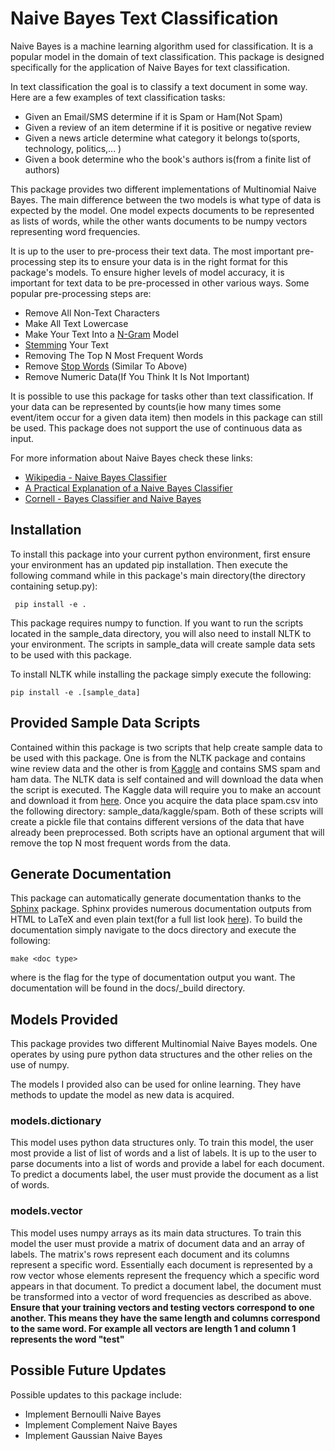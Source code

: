 # Naive Bayes Text Classification

Naive Bayes is a machine learning algorithm used for classification. It
is a popular model in the domain of text classification. This package
is designed specifically for the application of Naive Bayes for text
classification.

In text classification the goal is to classify a text document in some 
way. Here are a few examples of text classification tasks:
* Given an Email/SMS determine if it is Spam or Ham(Not Spam)
* Given a review of an item determine if it is positive or negative 
review
* Given a news article determine what category it belongs to(sports,
technology, politics,... )
* Given a book determine who the book's authors is(from a finite list of
 authors)
 
This package provides two different implementations of Multinomial
Naive Bayes. The main difference between the two models is what type
of data is expected by the model. One model expects documents to be 
represented as lists of words, while the other wants documents to be
numpy vectors representing word frequencies.

It is up to the user to pre-process their text data. The most important
pre-processing step its to ensure your data is in the right format
for this package's models. To ensure higher levels of model accuracy, it
is important for text data to be pre-processed in other various ways. 
Some popular pre-processing steps are:
* Remove All Non-Text Characters
* Make All Text Lowercase
* Make Your Text Into a [N-Gram](https://en.wikipedia.org/wiki/N-gram) 
Model
* [Stemming](https://en.wikipedia.org/wiki/Stemming) Your Text
* Removing The Top N Most Frequent Words
* Remove [Stop Words](https://en.wikipedia.org/wiki/Stop_words)
(Similar To Above)
* Remove Numeric Data(If You Think It Is Not Important)
 
It is possible to use this package for tasks other than text 
classification. If your data can be represented by counts(ie how many
times some event/item occur for a given data item) then models in this
package can still be used. This package does not support the use of 
continuous data as input.

For more information about Naive Bayes check these links:
* [Wikipedia - Naive Bayes Classifier](https://en.wikipedia.org/wiki/Naive_Bayes_classifier)
* [A Practical Explanation of a Naive Bayes Classifier](https://monkeylearn.com/blog/practical-explanation-naive-bayes-classifier/)
* [Cornell - Bayes Classifier and Naive Bayes](http://www.cs.cornell.edu/courses/cs4780/2017sp/lectures/lecturenote05.html)


## Installation
To install this package into your current python environment, first
ensure your environment has an updated pip installation. Then execute 
the following command while in this package's main directory(the
directory containing setup.py):
```
 pip install -e .
```

This package requires numpy to function. If you want to run the scripts
located in the sample_data directory, you will also need to install
NLTK to your environment. The scripts in sample_data will create sample
data sets to be used with this package.

To install NLTK while installing the package simply execute the 
following:
```
pip install -e .[sample_data]
```

## Provided Sample Data Scripts
Contained within this package is two scripts that help create sample
data to be used with this package. One is from the NLTK package and
contains wine review data and the other is from 
[Kaggle](https://www.kaggle.com/) and contains SMS spam and ham data.
The NLTK data is self contained and will download the data when the 
script is executed. The Kaggle data will require you to make an account
and download it from 
[here](https://www.kaggle.com/uciml/sms-spam-collection-dataset). Once 
you acquire the data place spam.csv into the following directory:
sample_data/kaggle/spam. Both of these scripts will create a pickle file
that contains different versions of the data that have already been
preprocessed. Both scripts have an optional argument that will remove
the top N most frequent words from the data.

## Generate Documentation
This package can automatically generate documentation thanks to the
[Sphinx](http://www.sphinx-doc.org/en/master/) package. Sphinx provides
numerous documentation outputs from HTML to LaTeX and even plain
text(for a full list look 
[here](https://www.sphinx-doc.org/en/master/man/sphinx-build.html)). To
build the documentation simply navigate to the docs directory and
execute the following:
```
make <doc type>
```

where <doc type> is the flag for the type of documentation output you
want. The documentation will be found in the docs/_build directory.

## Models Provided
This package provides two different Multinomial Naive Bayes models. One
operates by using pure python data structures and the other relies on 
the use of numpy.

The models I provided also can be used for online learning. They have
methods to update the model as new data is acquired.

### models.dictionary
This model uses python data structures only. To train this model, the 
user most provide a list of list of words and a list of labels. It is 
up to the user to parse documents into a list of words and provide a
label for each document. To predict a documents label, the user must
provide the document as a list of words.

### models.vector
This model uses numpy arrays as its main data structures. To train this
model the user must provide a matrix of document data and an array of
labels. The matrix's rows represent each document and its columns
represent a specific word. Essentially each document is represented by
a row vector whose elements represent the frequency which a specific 
word appears in that document. To predict a document label, the document
must be transformed into a vector of word frequencies as described as 
above. **Ensure that your training vectors and testing vectors 
correspond to one another. This means they have the same length and 
columns correspond to the same word. For example all vectors are 
length 1 and column 1 represents the word "test"**

## Possible Future Updates

Possible updates to this package include:
* Implement Bernoulli Naive Bayes
* Implement Complement Naive Bayes
* Implement Gaussian Naive Bayes
